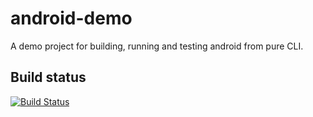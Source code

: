 # android-demo
A demo project for building, running and testing android from pure CLI.
## Build status
[![Build Status](https://app.bitrise.io/app/404ba40edc91749a/status.svg?token=d8sr66ErrCPaKtnUOoxhqQ&branch=master)](https://app.bitrise.io/app/404ba40edc91749a)
